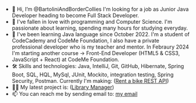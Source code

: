 - 👋 Hi, I’m @BartoliniAndBorderCollies I'm looking for a job as Junior Java Developer heading to become Full Stack Developer.
- 👀 I've fallen in love with programming and Computer Science. I'm passionate about learning, spending many hours for studying everyday.
- 🌱 I've been learning Java language since October 2022. I'm a student of CodeCademy and CodeMe Foundation, I also have a private professional developer who is my teacher and mentor.
  In Febraury 2024 I'm starting another course -> Front-End Developer (HTML5 & CSS3, JavaScript + React) at CodeMe Foundation. 
- 🛠 Skills and technologies: Java, IntelliJ, Git, GitHub, Hibernate, Spring Boot, SQL, HQL, MySql, JUnit, Mockito, integration testing, Spring Security, Postman.
  Currently I'm making:  ([Rent a bike REST API](https://github.com/BartoliniAndBorderCollies/Bike.v2_REST_API))
- 👩‍💻 My latest project is: ([Library Manager](https://github.com/BartoliniAndBorderCollies/Library_Manager_Official))
- 📫 You can reach me by sending email to: <a href="mailto:bartek.klodnicki@gmail.com">my email</a>

<!---
BartoliniAndBorderCollies/BartoliniAndBorderCollies is a ✨ special ✨ repository because its `README.md` (this file) appears on your GitHub profile.
You can click the Preview link to take a look at your changes.
--->
